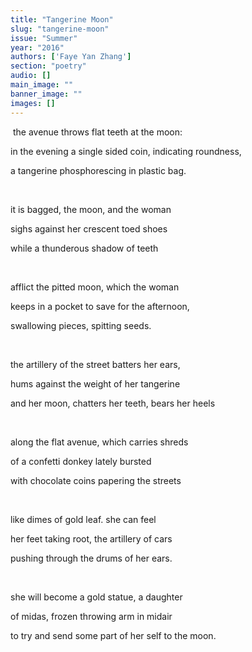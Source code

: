 ```yaml
---
title: "Tangerine Moon"
slug: "tangerine-moon"
issue: "Summer"
year: "2016"
authors: ['Faye Yan Zhang']
section: "poetry"
audio: []
main_image: ""
banner_image: ""
images: []
---
```

 the avenue throws flat teeth at the moon:

 in the evening a single sided coin, indicating roundness,

 a tangerine phosphorescing in plastic bag.

  

 it is bagged, the moon, and the woman

 sighs against her crescent toed shoes

 while a thunderous shadow of teeth

  

 afflict the pitted moon, which the woman

 keeps in a pocket to save for the afternoon,

 swallowing pieces, spitting seeds.

  

 the artillery of the street batters her ears,

 hums against the weight of her tangerine

 and her moon, chatters her teeth, bears her heels

  

 along the flat avenue, which carries shreds

 of a confetti donkey lately bursted

 with chocolate coins papering the streets

  

 like dimes of gold leaf. she can feel

 her feet taking root, the artillery of cars

 pushing through the drums of her ears.

  

 she will become a gold statue, a daughter

 of midas, frozen throwing arm in midair

 to try and send some part of her self to the moon.

